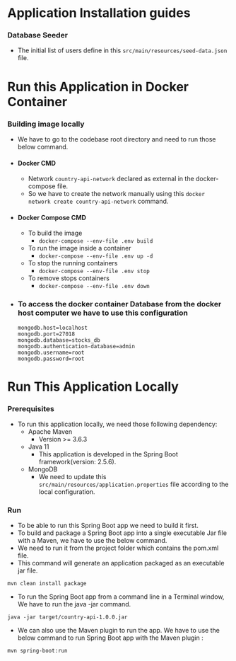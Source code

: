 # Application Installation guides

### Database Seeder
* The initial list of users define in this  `src/main/resources/seed-data.json` file.

# Run this Application in Docker Container
###  Building  image locally
* We have to go to the codebase root directory and need to run those below command.
* #### Docker CMD
  * Network `country-api-network` declared as external in the docker-compose file.
  * So we have to create the network manually using this `docker network create country-api-network`  command.
* #### Docker Compose CMD
  * To build the image
    * `docker-compose --env-file .env build`
  * To run the image inside a container
    * `docker-compose --env-file .env up -d`
  * To stop the running containers
    * `docker-compose --env-file .env stop`
  * To remove stops containers
    * `docker-compose --env-file .env down`

+ ### To access the docker container Database from the docker host computer we have to use this configuration
  ```
  mongodb.host=localhost
  mongodb.port=27018
  mongodb.database=stocks_db
  mongodb.authentication-database=admin
  mongodb.username=root
  mongodb.password=root
  ```

# Run This Application Locally
### Prerequisites
* To run this application locally, we need those following dependency:
  * Apache Maven
    * Version >= 3.6.3
  * Java 11
    * This application is developed in the Spring Boot framework(version: 2.5.6).
  * MongoDB
    * We need to update this `src/main/resources/application.properties` file according to the local configuration.
### Run
* To be able to run this Spring Boot app we need to build it first.
* To build and package a Spring Boot app into a single executable Jar file with a Maven, we have to use the below command.
* We need to run it from the project folder which contains the pom.xml file.
* This command will generate an application packaged as an executable jar file.
```
mvn clean install package
```

* To run the Spring Boot app from a command line in a Terminal window, We have to run the java -jar command.
```
java -jar target/country-api-1.0.0.jar
```

* We can also use the Maven plugin to run the app. We have to use the below command to run Spring Boot app with the Maven plugin :
```
mvn spring-boot:run
```
